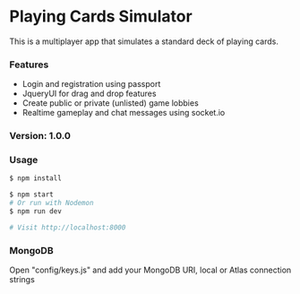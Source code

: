 # Playing Cards Simulator

This is a multiplayer app that simulates a standard deck of playing cards.

### Features

* Login and registration using passport
* JqueryUI for drag and drop features
* Create public or private (unlisted) game lobbies
* Realtime gameplay and chat messages using socket.io

### Version: 1.0.0

### Usage

```sh
$ npm install
```

```sh
$ npm start
# Or run with Nodemon
$ npm run dev

# Visit http://localhost:8000
```

### MongoDB

Open "config/keys.js" and add your MongoDB URI, local or Atlas connection strings

